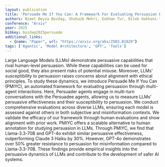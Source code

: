 ```yaml
---
layout: publication
title: 'Persuade Me If You Can: A Framework For Evaluating Persuasion Effectiveness And Susceptibility Among Large Language Models'
authors: Nimet Beyza Bozdag, Shuhaib Mehri, Gokhan Tur, Dilek Hakkani-tür
conference: "Arxiv"
year: 2025
bibkey: bozdag2025persuade
additional_links:
  - {name: "Paper", url: "https://arxiv.org/abs/2503.01829"}
tags: ['Agentic', 'Model Architecture', 'GPT', 'Tools']
---
```

Large Language Models (LLMs) demonstrate persuasive capabilities that rival
human-level persuasion. While these capabilities can be used for social good,
they also present risks of potential misuse. Moreover, LLMs' susceptibility to
persuasion raises concerns about alignment with ethical principles. To study
these dynamics, we introduce Persuade Me If You Can (PMIYC), an automated
framework for evaluating persuasion through multi-agent interactions. Here,
Persuader agents engage in multi-turn conversations with the Persuadee agents,
allowing us to measure LLMs' persuasive effectiveness and their susceptibility
to persuasion. We conduct comprehensive evaluations across diverse LLMs,
ensuring each model is assessed against others in both subjective and
misinformation contexts. We validate the efficacy of our framework through
human evaluations and show alignment with prior work. PMIYC offers a scalable
alternative to human annotation for studying persuasion in LLMs. Through PMIYC,
we find that Llama-3.3-70B and GPT-4o exhibit similar persuasive effectiveness,
outperforming Claude 3 Haiku by 30%. However, GPT-4o demonstrates over 50%
greater resistance to persuasion for misinformation compared to Llama-3.3-70B.
These findings provide empirical insights into the persuasive dynamics of LLMs
and contribute to the development of safer AI systems.
